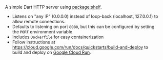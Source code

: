 A simple Dart HTTP server using [package:shelf](https://pub.dev/packages/shelf).

- Listens on "any IP" (0.0.0.0) instead of loop-back (localhost, 127.0.0.1) to
  allow remote connections.
- Defaults to listening on port `8080`, but this can be configured by setting
  the `PORT` environment variable.
- Includes `Dockerfile` for easy containerization
- Follow instructions at
  https://cloud.google.com/run/docs/quickstarts/build-and-deploy to build and
  deploy on [Google Cloud Run](https://cloud.google.com/run).
